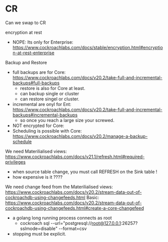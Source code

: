 # CR

Can we swap to CR

encryption at rest
- NOPE: Its only for Enterprise: https://www.cockroachlabs.com/docs/stable/encryption.html#encryption-at-rest-enterprise

Backup and Restore
- full backups are for Core:  https://www.cockroachlabs.com/docs/v20.2/take-full-and-incremental-backups#full-backups
	- restore is also for Core at least.
	- can backup single or cluster
	- can restore singel or cluster.
- incremental are onyl for Ent: https://www.cockroachlabs.com/docs/v20.2/take-full-and-incremental-backups#incremental-backups
	- so once you reach a large size your screwed.
- NOT encrypted for Core:
- Scheduling is possible with Core: https://www.cockroachlabs.com/docs/v20.2/manage-a-backup-schedule

We need Materilialised views:
https://www.cockroachlabs.com/docs/v21.1/refresh.html#required-privileges
- when source table change, you must call REFRESH on the Sink table !
- how expensive is it ????

We need change feed from the Materilialised views:
https://www.cockroachlabs.com/docs/v20.2/stream-data-out-of-cockroachdb-using-changefeeds.html
Basic: https://www.cockroachlabs.com/docs/v20.2/stream-data-out-of-cockroachdb-using-changefeeds.html#create-a-core-changefeed
- a golang long running process connects as root
	- cockroach sql --url="postgresql://root@127.0.0.1:26257?sslmode=disable" --format=csv
- stopping must be explicit.


